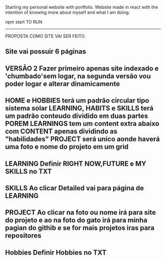 Starting my personal website with portfolio. Website made in react with the intention of knowing more about myself and what I am doing.

npm start TO RUN

----------------------------------------------
PROPOSTA COMO SITE VAI SER FEITO

Site vai possuir 6 páginas
---------------------
VERSÃO 2
Fazer primeiro apenas site indexado e  'chumbado'sem logar,
na segunda versão vou poder logar e alterar dinamicamente
---------------------
HOME e HOBBIES terá um padrão circular tipo sistema solar
LEARNING, HABITS e SKILLS terá um padrão conteudo dividido em duas partes
    POREM LEARNINGS tem um content extra abaixo com CONTENT apenas dividindo as "habilidades"
    PROJECT será unico aonde haverá uma foto e nome do projeto em um grid
---------------------
LEARNING
Definir RIGHT NOW,FUTURE e MY SKILLS no TXT
---------------------
SKILLS 
Ao clicar Detailed vai para página de LEARNING
---------------------
PROJECT
Ao clicar na foto ou nome irá para site do projeto
e ao na foto do gato irá para minha pagian do githib
e se for mais projetos iras para repositores
---------------------
Hobbies
Definir Hobbies no TXT
----------------------
